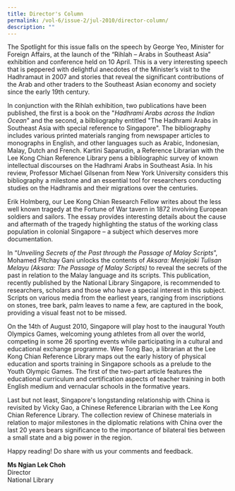 ```yaml
---
title: Director's Column
permalink: /vol-6/issue-2/jul-2010/director-column/
description: ""
---
```

The Spotlight for this issue falls on the speech by George Yeo, Minister for Foreign Affairs, at the launch of the “Rihlah – Arabs in Southeast Asia” exhibition and conference held on 10 April. This is a very interesting speech that is peppered with delightful anecdotes of the Minister’s visit to the Hadhramaut in 2007 and stories that reveal the significant contributions of the Arab and other traders to the Southeast Asian economy and society since the early 19th century.

In conjunction with the Rihlah exhibition, two publications have been published, the first is a book on the "*Hadhrami Arabs across the Indian Ocean*" and the second, a bilbliography entitled "The Hadhrami Arabs in Southeast Asia with special reference to Singapore". The bibliography includes various printed materials ranging from newspaper articles to monographs in English, and other languages such as Arabic, Indonesian, Malay, Dutch and French. Kartini Saparudin, a Reference Librarian with the Lee Kong Chian Reference Library pens a bibliographic survey of known intellectual discourses on the Hadhrami Arabs in Southeast Asia. In his review, Professor Michael Gilsenan from New York University considers this bibliography a milestone and an essential tool for researchers conducting studies on the Hadhramis and their migrations over the centuries.

Erik Holmberg, our Lee Kong Chian Research Fellow writes about the less well known tragedy at the Fortune of War tavern in 1872 involving European soldiers and sailors. The essay provides interesting details about the cause and aftermath of the tragedy highlighting the status of the working class population in colonial Singapore – a subject which deserves more documentation.

In “*Unveiling Secrets of the Past through the Passage of Malay Scripts*”, Mohamed Pitchay Gani unlocks the contents of *Aksara: Menjejaki Tulisan Melayu (Aksara: The Passage of Malay Scripts)* to reveal the secrets of the past in relation to the Malay language and its scripts. This publication, recently published by the National Library Singapore, is recommended to researchers, scholars and those who have a special interest in this subject. Scripts on various media from the earliest years, ranging from inscriptions on stones, tree bark, palm leaves to name a few, are captured in the book, providing a visual feast not to be missed.

On the 14th of August 2010, Singapore will play host to the inaugural Youth Olympics Games, welcoming young athletes from all over the world, competing in some 26 sporting events while participating in a cultural and educational exchange programme. Wee Tong Bao, a librarian at the Lee Kong Chian Reference Library maps out the early history of physical education and sports training in Singapore schools as a prelude to the Youth Olympic Games. The first of the two-part article features the educational curriculum and certification aspects of teacher training in both English medium and vernacular schools in the formative years.

Last but not least, Singapore's longstanding relationship with China is revisited by Vicky Gao, a Chinese Reference Librarian with the Lee Kong Chian Reference Library. The collection review of Chinese materials in relation to major milestones in the diplomatic relations with China over the last 20 years bears significance to the importance of bilateral ties between a small state and a big power in the region.

Happy reading! Do share with us your comments and feedback.

**Ms Ngian Lek Choh**
<br>Director
<br>National Library

